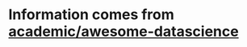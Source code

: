 # Information comes from [academic/awesome-datascience](https://github.com/academic/awesome-datascience)

